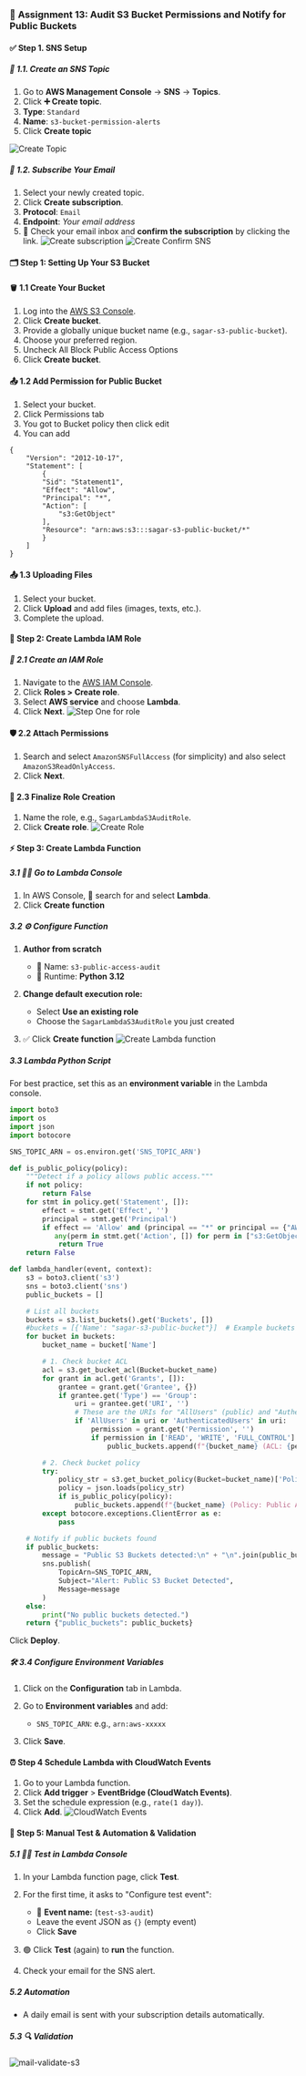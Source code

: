 ### 🚀 **Assignment 13: Audit S3 Bucket Permissions and Notify for Public Buckets**

#### ✅ Step 1. SNS Setup

##### 📌 1.1. Create an SNS Topic

1. Go to **AWS Management Console** → **SNS** → **Topics**.
2. Click **➕ Create topic**.
3. **Type**: `Standard`
4. **Name**: `s3-bucket-permission-alerts`
5. Click **Create topic**

![Create Topic](./images/create-topic-sns.png)
##### 📧 1.2. Subscribe Your Email

1. Select your newly created topic.
2. Click **Create subscription**.
3. **Protocol**: `Email`
4. **Endpoint**: *Your email address*
5. 📩 Check your email inbox and **confirm the subscription** by clicking the link.
![Create subscription](./images/create-subscription-sns.png)
![Create Confirm SNS](./images/email-confirm-sns.png)

#### 🗂️ **Step 1: Setting Up Your S3 Bucket**

#### 🪣 **1.1 Create Your Bucket**

1. Log into the [AWS S3 Console](https://console.aws.amazon.com/s3/).
2. Click **Create bucket**.
3. Provide a globally unique bucket name (e.g., `sagar-s3-public-bucket`).
4. Choose your preferred region.
5. Uncheck All Block Public Access Options
6. Click **Create bucket**.

#### 📤 **1.2 Add Permission for Public Bucket**

1. Select your bucket.
2. Click Permissions tab
3. You got to Bucket policy then click edit
4. You can add
```
{
    "Version": "2012-10-17",
    "Statement": [
        {
        "Sid": "Statement1",
        "Effect": "Allow",
        "Principal": "*",
        "Action": [
            "s3:GetObject"
        ],
        "Resource": "arn:aws:s3:::sagar-s3-public-bucket/*"
        }
    ]
}
```

#### 📤 **1.3 Uploading Files**

1. Select your bucket.
2. Click **Upload** and add files (images, texts, etc.).
3. Complete the upload.

#### **🔐 Step 2: Create Lambda IAM Role**

##### 🔑 **2.1 Create an IAM Role**

1. Navigate to the [AWS IAM Console](https://console.aws.amazon.com/iam/).
2. Click **Roles > Create role**.
3. Select **AWS service** and choose **Lambda**.
4. Click **Next**.
![Step One for role](../assignment-1/images/role-1.png)
#### 🛡️ **2.2 Attach Permissions**

1. Search and select `AmazonSNSFullAccess` (for simplicity) and also select `AmazonS3ReadOnlyAccess`.
2. Click **Next**.

#### 📝 **2.3 Finalize Role Creation**

1. Name the role, e.g., `SagarLambdaS3AuditRole`.
2. Click **Create role**.
![Create Role](images/create-role.png)

#### ⚡ **Step 3: Create Lambda Function**

##### 3.1 🏃‍♂️ Go to Lambda Console

1. In AWS Console, 🔎 search for and select **Lambda**.
2. Click **Create function**

##### 3.2 ⚙️ Configure Function

1. **Author from scratch**

   * 📝 Name: `s3-public-access-audit`
   * 🐍 Runtime: **Python 3.12**
2. **Change default execution role:**

   * Select **Use an existing role**
   * Choose the `SagarLambdaS3AuditRole` you just created
3. ✅ Click **Create function**
![Create Lambda function](images/create-lambda-function.png)

##### 3.3 Lambda Python Script

For best practice, set this as an **environment variable** in the Lambda console.

```python
import boto3
import os
import json
import botocore

SNS_TOPIC_ARN = os.environ.get('SNS_TOPIC_ARN')

def is_public_policy(policy):
    """Detect if a policy allows public access."""
    if not policy:
        return False
    for stmt in policy.get('Statement', []):
        effect = stmt.get('Effect', '')
        principal = stmt.get('Principal')
        if effect == 'Allow' and (principal == "*" or principal == {"AWS": "*"}) and \
           any(perm in stmt.get('Action', []) for perm in ["s3:GetObject", "s3:PutObject", "s3:*"]):
            return True
    return False

def lambda_handler(event, context):
    s3 = boto3.client('s3')
    sns = boto3.client('sns')
    public_buckets = []

    # List all buckets
    buckets = s3.list_buckets().get('Buckets', [])
    #buckets = [{'Name': "sagar-s3-public-bucket"}]  # Example buckets for testing
    for bucket in buckets:
        bucket_name = bucket['Name']

        # 1. Check bucket ACL
        acl = s3.get_bucket_acl(Bucket=bucket_name)
        for grant in acl.get('Grants', []):
            grantee = grant.get('Grantee', {})
            if grantee.get('Type') == 'Group':
                uri = grantee.get('URI', '')
                # These are the URIs for "AllUsers" (public) and "AuthenticatedUsers"
                if 'AllUsers' in uri or 'AuthenticatedUsers' in uri:
                    permission = grant.get('Permission', '')
                    if permission in ['READ', 'WRITE', 'FULL_CONTROL']:
                        public_buckets.append(f"{bucket_name} (ACL: {permission})")

        # 2. Check bucket policy
        try:
            policy_str = s3.get_bucket_policy(Bucket=bucket_name)['Policy']
            policy = json.loads(policy_str)
            if is_public_policy(policy):
                public_buckets.append(f"{bucket_name} (Policy: Public Access)")
        except botocore.exceptions.ClientError as e:
            pass

    # Notify if public buckets found
    if public_buckets:
        message = "Public S3 Buckets detected:\n" + "\n".join(public_buckets)
        sns.publish(
            TopicArn=SNS_TOPIC_ARN,
            Subject="Alert: Public S3 Bucket Detected",
            Message=message
        )
    else:
        print("No public buckets detected.")
    return {"public_buckets": public_buckets}
```

Click **Deploy**.

##### 🛠️ **3.4 Configure Environment Variables**

1. Click on the **Configuration** tab in Lambda.
2. Go to **Environment variables** and add:

   * `SNS_TOPIC_ARN`: e.g., `arn:aws-xxxxx`
3. Click **Save**.

#### **⏰ Step 4 Schedule Lambda with CloudWatch Events**

1. Go to your Lambda function.
2. Click **Add trigger** > **EventBridge (CloudWatch Events)**.
3. Set the schedule expression (e.g., `rate(1 day)`).
4. Click **Add**.
![CloudWatch Events](images/cloudWatch-events.png)

#### **🧪 Step 5: Manual Test & Automation & Validation**
##### 5.1 🧑‍🔬 Test in Lambda Console

1. In your Lambda function page, click **Test**.
2. For the first time, it asks to "Configure test event":

   * 📝 **Event name:** (`test-s3-audit`)
   - Leave the event JSON as `{}` (empty event)
   * Click **Save**
3. 🟢 Click **Test** (again) to **run** the function.
4. Check your email for the SNS alert.

##### 5.2 Automation
- A daily email is sent with your subscription details automatically.

##### 5.3 🔍 Validation
![mail-validate-s3](images/mail-validate-s3.png)